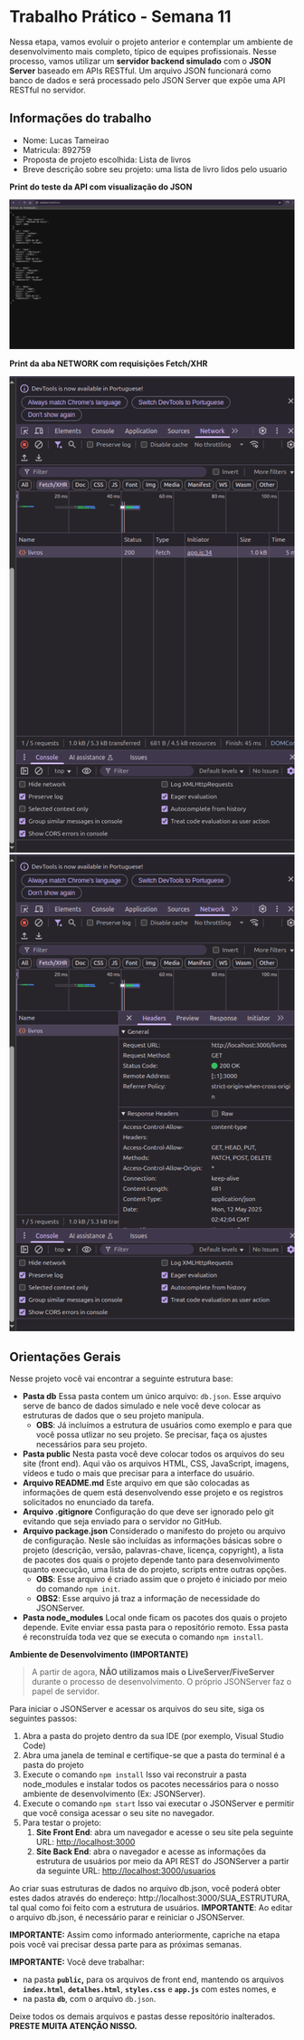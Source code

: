 # Trabalho Prático - Semana 11

Nessa etapa, vamos evoluir o projeto anterior e contemplar um ambiente de desenvolvimento mais completo, típico de equipes profissionais. Nesse processo, vamos utilizar um **servidor backend simulado** com o **JSON Server** baseado em APIs RESTful. Um arquivo JSON funcionará como banco de dados e será processado pelo JSON Server que expõe uma API RESTful no servidor.

## Informações do trabalho

- Nome: Lucas Tameirao
- Matricula: 892759
- Proposta de projeto escolhida: Lista de livros
- Breve descrição sobre seu projeto: uma lista de livro lidos pelo usuario

**Print do teste da API com visualização do JSON**

![alt-text](public/assets/images/image-3.png)

**Print da aba NETWORK com requisições Fetch/XHR**

![alt text](public/assets/images/image.png)
![alt text](public/assets/images/image-1.png)

## **Orientações Gerais**

Nesse projeto você vai encontrar a seguinte estrutura base:

* **Pasta db**
  Essa pasta contem um único arquivo: `db.json`. Esse arquivo serve de banco de dados simulado e nele você deve colocar as estruturas de dados que o seu projeto manipula.
  * **OBS**: Já incluímos a estrutura de usuários como exemplo e para que você possa utlizar no seu projeto. Se precisar, faça os ajustes necessários para seu projeto.
* **Pasta public**
  Nesta pasta você deve colocar todos os arquivos do seu site (front end). Aqui vão os arquivos HTML, CSS, JavaScript, imagens, vídeos e tudo o mais que precisar para a interface do usuário.
* **Arquivo README.md**
  Este arquivo em que são colocadas as informações de quem está desenvolvendo esse projeto e os registros solicitados no enunciado da tarefa.
* **Arquivo .gitignore**
  Configuração do que deve ser ignorado pelo git evitando que seja enviado para o servidor no GitHub.
* **Arquivo package.json**
  Considerado o manifesto do projeto ou arquivo de configuração. Nesle são incluídas as informações básicas sobre o projeto (descrição, versão, palavras-chave, licença, copyright), a lista de pacotes dos quais o projeto depende tanto para desenvolvimento quanto execução, uma lista de  do projeto, scripts entre outras opções.
  * **OBS**: Esse arquivo é criado assim que o projeto é iniciado por meio do comando `npm init`.
  * **OBS2**: Esse arquivo já traz a informação de necessidade do JSONServer.
* **Pasta node_modules**
  Local onde ficam os pacotes dos quais o projeto depende. Evite enviar essa pasta para o repositório remoto. Essa pasta é reconstruída toda vez que se executa o comando `npm install`.

**Ambiente de Desenvolvimento (IMPORTANTE)**

> A partir de agora, **NÃO utilizamos mais o LiveServer/FiveServer** durante o processo de desenvolvimento. O próprio JSONServer faz o papel de servidor.

Para iniciar o JSONServer e acessar os arquivos do seu site, siga os seguintes passos:

1. Abra a pasta do projeto dentro da sua IDE (por exemplo, Visual Studio Code)
2. Abra uma janela de teminal e certifique-se que a pasta do terminal é a pasta do projeto
3. Execute o comando `npm install`
   Isso vai reconstruir a pasta node_modules e instalar todos os pacotes necessários para o nosso ambiente de desenvolvimento (Ex: JSONServer).
4. Execute o comando `npm start`
   Isso vai executar o JSONServer e permitir que você consiga acessar o seu site no navegador.
5. Para testar o projeto:
   1. **Site Front End**: abra um navegador e acesse o seu site pela seguinte URL: 
      [http://localhost:3000]()
   2. **Site Back End**: abra o navegador e acesse as informações da estrutura de usuários por meio da API REST do JSONServer a partir da seguinte URL: 
      [http://localhost:3000/usuarios](http://localhost:3000/usuarios)

Ao criar suas estruturas de dados no arquivo db.json, você poderá obter estes dados através do endereço: http://localhost:3000/SUA_ESTRUTURA, tal qual como foi feito com a estrutura de usuários. **IMPORTANTE**: Ao editar o arquivo db.json, é necessário parar e reiniciar o JSONServer.

**IMPORTANTE:** Assim como informado anteriormente, capriche na etapa pois você vai precisar dessa parte para as próximas semanas. 

**IMPORTANTE:** Você deve trabalhar:

* na pasta **`public`,** para os arquivos de front end, mantendo os arquivos **`index.html`**, **`detalhes.html`**, **`styles.css`** e **`app.js`** com estes nomes, e
* na pasta **`db`**, com o arquivo `db.json`.

Deixe todos os demais arquivos e pastas desse repositório inalterados. **PRESTE MUITA ATENÇÃO NISSO.**
